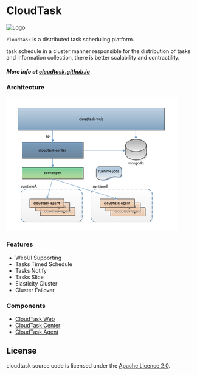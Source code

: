 # CloudTask

![Logo](https://avatars0.githubusercontent.com/u/28881302?s=150&v=4)

`cloudtask` is a distributed task scheduling platform.

task schedule in a cluster manner responsible for the distribution of tasks and information collection, there is better scalability and contractility.
##### More info at [cloudtask.github.io](https://cloudtask.github.io/cloudtask)

### Architecture

![Architecture](./docs/_media/cloudtask.png)

### Features   
* WebUI Supporting
* Tasks Timed Schedule
* Tasks Notify
* Tasks Slice
* Elasticity Cluster
* Cluster Failover 

### Components

* [CloudTask Web](https://github.com/cloudtask/cloudtask-web)
* [CloudTask Center](https://github.com/cloudtask/cloudtask-center)
* [CloudTask Agent](https://github.com/cloudtask/cloudtask-agent)

## License

cloudtask source code is licensed under the [Apache Licence 2.0](http://www.apache.org/licenses/LICENSE-2.0.html).   
